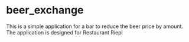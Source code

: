 # beer_exchange

This is a simple application for a bar to reduce the beer price by amount.
The application is designed for Restaurant Riepl
